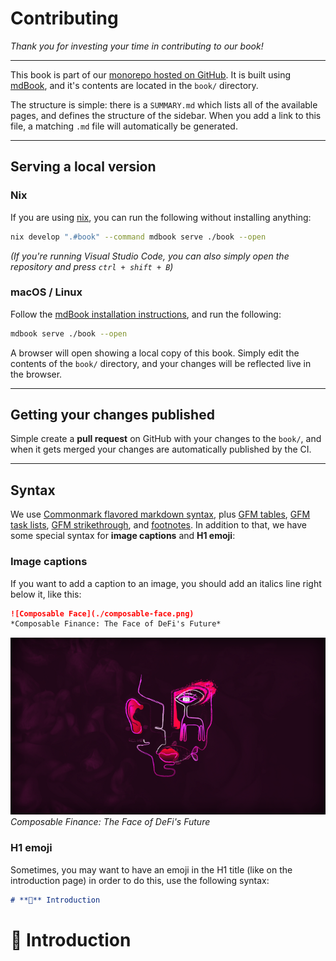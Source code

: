 # Contributing
*Thank you for investing your time in contributing to our book!*

---

This book is part of our [monorepo hosted on GitHub](https://github.com/ComposableFi/composable). It is built using [mdBook](https://rust-lang.github.io/mdBook/), and it's contents are located in the `book/` directory.

The structure is simple: there is a `SUMMARY.md` which lists all of the available pages, and defines the structure of the sidebar. When you add a link to this file, a matching `.md` file will automatically be generated.

---

## Serving a local version

### Nix

If you are using [nix](https://nixos.org/), you can run the following without installing anything:

```bash
nix develop ".#book" --command mdbook serve ./book --open
```

*(If you're running Visual Studio Code, you can also simply open the repository and press `ctrl + shift + B`)*



### macOS / Linux

Follow the [mdBook installation instructions](https://rust-lang.github.io/mdBook/guide/installation.html), and run the following:

```bash
mdbook serve ./book --open
```

A browser will open showing a local copy of this book. Simply edit the contents of the `book/` directory, and your changes will be reflected live in the browser.

---

## Getting your changes published

Simple create a **pull request** on GitHub with your changes to the `book/`, and when it gets merged your changes are automatically published by the CI.

---

## Syntax
We use [Commonmark flavored markdown syntax](https://commonmark.org/help/), plus [GFM tables](https://github.github.com/gfm/#tables-extension-), [GFM task lists](https://github.github.com/gfm/#task-list-items-extension-), [GFM strikethrough](https://github.github.com/gfm/#strikethrough-extension-), and [footnotes](https://github.com/commonmark/commonmark-spec/wiki/Deployed-Extensions#note). In addition to that, we have some special syntax for **image captions** and **H1 emoji**:


### Image captions
If you want to add a caption to an image, you should add an italics line right below it, like this:

```md
![Composable Face](./composable-face.png)
*Composable Finance: The Face of DeFi's Future*
```

![Composable Face](../composable-face.png)
*Composable Finance: The Face of DeFi's Future*

### H1 emoji
Sometimes, you may want to have an emoji in the H1 title (like on the introduction page) in order to do this, use the following syntax:

```md
# **👋** Introduction
```

# **👋** Introduction



